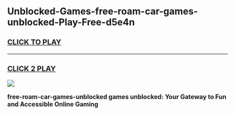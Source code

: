 
## Unblocked-Games-free-roam-car-games-unblocked-Play-Free-d5e4n
<h3>
<a href="https://premium76.site?title=free-roam-car-games-unblocked&ref=23A">CLICK TO PLAY</a></h3>
<hr>

<h3>
<a href="https://premium76.site?title=free-roam-car-games-unblocked&ref=23A">CLICK 2 PLAY</a>
  
</h3>

<a href="https://premium76.site?title=free-roam-car-games-unblocked&ref=23A"><img src="https://clearcache.store/games.png"></a>


**free-roam-car-games-unblocked games unblocked: Your Gateway to Fun and Accessible Online Gaming**
